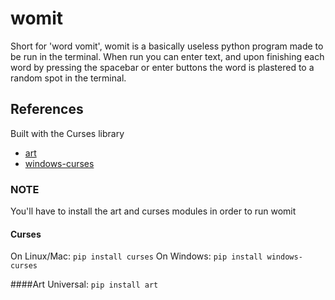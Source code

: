 # womit
Short for 'word vomit', womit is a basically useless python program made to be run in the terminal.
When run you can enter text, and upon finishing each word by pressing the spacebar or enter buttons the word is plastered to a random spot in the terminal.

## References
Built with the Curses library
* [art](https://github.com/sepandhaghighi/art)
* [windows-curses](https://github.com/zephyrproject-rtos/windows-curses)

### NOTE
You'll have to install the art and curses modules in order to run womit

#### Curses
On Linux/Mac:
`pip install curses`
On Windows:
`pip install windows-curses`

####Art
Universal:
`pip install art`